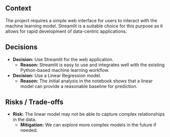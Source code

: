 ## Context
The project requires a simple web interface for users to interact with the machine learning model. Streamlit is a suitable choice for this purpose as it allows for rapid development of data-centric applications.

## Decisions
- **Decision:** Use Streamlit for the web application.
  - **Reason:** Streamlit is easy to use and integrates well with the existing Python-based machine learning workflow.
- **Decision:** Use a Linear Regression model.
  - **Reason:** The initial analysis in the notebook shows that a linear model can provide a reasonable baseline for prediction.

## Risks / Trade-offs
- **Risk:** The linear model may not be able to capture complex relationships in the data.
  - **Mitigation:** We can explore more complex models in the future if needed.
